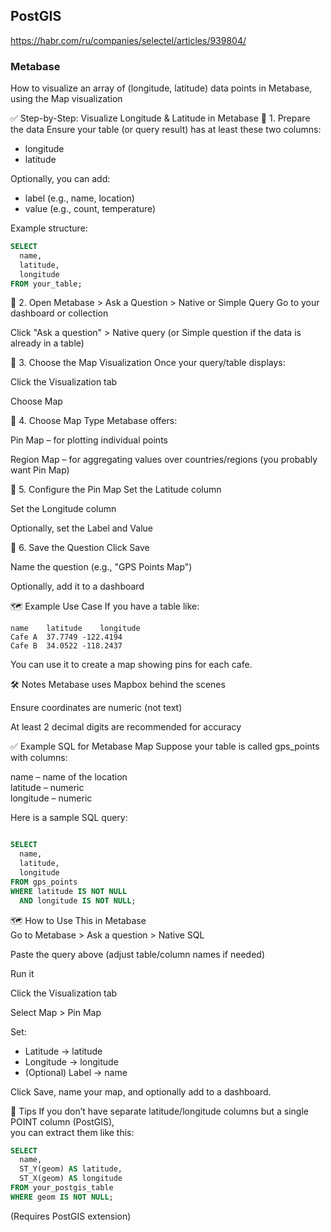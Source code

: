 ## PostGIS

https://habr.com/ru/companies/selectel/articles/939804/

### Metabase
How to visualize an array of (longitude, latitude) data points in Metabase, using the Map visualization 

✅ Step-by-Step: Visualize Longitude & Latitude in Metabase
🔹 1. Prepare the data
Ensure your table (or query result) has at least these two columns:

- longitude  
- latitude  

Optionally, you can add:

- label (e.g., name, location)  
- value (e.g., count, temperature)  

Example structure:

```sql
SELECT
  name,
  latitude,
  longitude
FROM your_table;
```
🔹 2. Open Metabase > Ask a Question > Native or Simple Query
Go to your dashboard or collection

Click "Ask a question" > Native query (or Simple question if the data is already in a table)

🔹 3. Choose the Map Visualization
Once your query/table displays:

Click the Visualization tab

Choose Map

🔹 4. Choose Map Type
Metabase offers:

Pin Map – for plotting individual points

Region Map – for aggregating values over countries/regions (you probably want Pin Map)

🔹 5. Configure the Pin Map
Set the Latitude column

Set the Longitude column

Optionally, set the Label and Value

🔹 6. Save the Question
Click Save

Name the question (e.g., "GPS Points Map")

Optionally, add it to a dashboard

🗺️ Example Use Case
If you have a table like:
```
name	latitude	longitude
Cafe A	37.7749	-122.4194
Cafe B	34.0522	-118.2437
```
You can use it to create a map showing pins for each cafe.

🛠 Notes
Metabase uses Mapbox behind the scenes

Ensure coordinates are numeric (not text)

At least 2 decimal digits are recommended for accuracy


✅ Example SQL for Metabase Map
Suppose your table is called gps_points with columns:

name – name of the location  
latitude – numeric  
longitude – numeric  

Here is a sample SQL query:

```sql

SELECT
  name,
  latitude,
  longitude
FROM gps_points
WHERE latitude IS NOT NULL
  AND longitude IS NOT NULL;
```

🗺 How to Use This in Metabase  
Go to Metabase > Ask a question > Native SQL

Paste the query above (adjust table/column names if needed)

Run it

Click the Visualization tab

Select Map > Pin Map

Set:

- Latitude → latitude  
- Longitude → longitude  
- (Optional) Label → name

Click Save, name your map, and optionally add to a dashboard.

📌 Tips
If you don’t have separate latitude/longitude columns but a single POINT column (PostGIS),  
you can extract them like this:

```sql
SELECT
  name,
  ST_Y(geom) AS latitude,
  ST_X(geom) AS longitude
FROM your_postgis_table
WHERE geom IS NOT NULL;
```
(Requires PostGIS extension)

